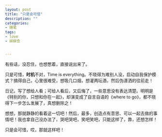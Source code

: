 ```yaml
---
layout: post
title: "只是会可惜"
description: ""
categories:
- 随笔
tags:
- love
- 碎碎念


---
```


有些话，没忍住，也想憋着，直接说出来了。

只是可惜，**时机**不对，Time is everything。不晓得为难别人没，启动自我保护模式？搞得自己，心里很难受，想吸几口烟，想灌两坛酒，然后伪潇洒的往前走！

日记，写了想给人看；可给人看后，又后悔了，一些意思没有表达清楚。明明是《特别的你，只想和你在一起》，却演变成了自言自语的《where to go》，都不晓得下一步怎么发展了，真想删除之！

想想，那就静静的看着这一切吧！然后，最多，创造点有意思、可以一起去做的事情吧！我也拿自己没办法了，哭吧哭吧，笑吧笑吧，只能这样了，靠，还想怎样！

只是会可惜，哎，那就这样吧！





